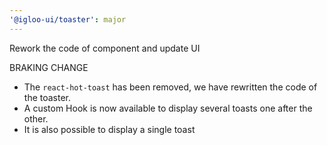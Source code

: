 ```yaml
---
'@igloo-ui/toaster': major
---
```


Rework the code of component and update UI

BRAKING CHANGE

- The `react-hot-toast` has been removed, we have rewritten the code of the toaster.
- A custom Hook is now available to display several toasts one after the other.
- It is also possible to display a single toast
